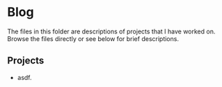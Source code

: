 # Blog

The files in this folder are descriptions of projects that I have worked on. Browse the files directly or see below for brief descriptions.

## Projects

- asdf.
